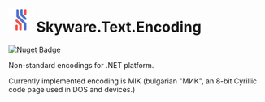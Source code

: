 # <img src="MikEncoding/Assets/mik-encoding.png" height="48"> Skyware.Text.Encoding

[![Nuget Badge](https://img.shields.io/nuget/v/Skyware.Text.Encoding?label=Encodings)](https://www.nuget.org/packages/Skyware.Text.Encoding)

Non-standard encodings for .NET platform.

Currently implemented encoding is MIK (bulgarian "МИК", an 8-bit Cyrillic code page used in DOS and devices.)
